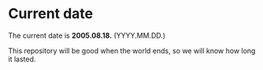 # Current date

The current date is **2005.08.18.** (YYYY.MM.DD.)

This repository will be good when the world ends, so we will know how long it lasted.